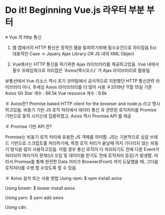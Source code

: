# Do it! Beginning Vue.js 라우터 부분 부터 

※ Vue 의 Http 통신

1. 웹 앱에서의 HTTP 통신은 정적인 웹을 탈피하기위해 필수요건으로 자리잡음
Ex) 대표적인 Case → Jquery Ajax Library OR JS 내의 XML Object 

2. Vue에서는 HTTP 통신을 하기위한 Ajax 라이브러리를 제공하고있음. 
Vue 내에서 필수 프레임워크로 자리잡은 'Axios(액시오스)' 가 Ajax 라이브러리로 활용됨

보통선에서 Vue 리소스 역시 초기 코어팀에서 공식적으로 지원했던 HTTP 통신관련 라이브러리 이나, 추세상 Axios 라이브러리를 더 많이 사용
＃2019년 11월 15일 기준 
Axios Git Star 개수 : 66.5k
Vue resource 개수 : 9.6k

＃ Axios란? 
Promise based HTTP client for the browser and node.js 라고 명시하고있음.
비동기 기반 JS 로직 처리에서 데이터 통신 과 관련된 로직처리를 Promise 기반으로 동작 시키는데 집중하였고, Axios 역시 Promise API 를 제공

＃ Promise 기반 API 란?

Promise는 비동기 로직 처리에 유용한 JS 객체를 의미함.
JS는 기본적으로 싱글 쓰레드 기반으로 스크립트를 처리하기에, 특정 로직 처리가 끝날때 까지 기다리지 않는 비동기 방식을 많이 사용하고있음.
이럴 경우 통신 로직이 다 처리되기도 전에 다른 Event가 처리되어 여러가지 문제(UI 꼬임 및 데이터를 받기도 전에 로직처리 등등)가 발생함.
따라서 Promise를 통해 완전한 Data 처리가 Browser(Front) 까지 도달했을 때, 그다음 로직처리를 수행 할 수있도록 할 수 있음.


＃ Axios 설치 또는 사용 방법
Using npm:
$ npm install axios

Using bower:
$ bower install axios

Using yarn:
$ yarn add axios

Using cdn:
<script src="https://unpkg.com/axios/dist/axios.min.js"></script>

